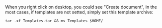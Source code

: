 When you right click on desktop, you could see "Create document", in the most cases, if templates are not setted, simply set this template archive:

```bah
tar -xf Templates.tar && mv Templates $HOME/
```
